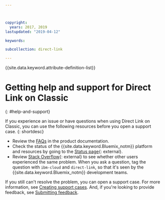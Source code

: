 ```yaml
---



copyright:
  years: 2017, 2019
lastupdated: "2019-04-12"

keywords:

subcollection: direct-link

---
```


{{site.data.keyword.attribute-definition-list}}


# Getting help and support for Direct Link on Classic
{: #help-and-support}

If you experience an issue or have questions when using Direct Link on Classic, you can use the following resources before you open a support case.
{: shortdesc}

* Review the [FAQs](/docs/direct-link?topic=direct-link-faqs) in the product documentation.
* Check the status of the {{site.data.keyword.Bluemix_notm}} platform and resources by going to the [Status page](https://cloud.ibm.com/status){: external}.
* Review [Stack Overflow](https://stackoverflow.com/questions/tagged/ibm-cloud){: external} to see whether other users experienced the same problem. When you ask a question, tag the question with `ibm-cloud` and `direct-link`, so that it's seen by the {{site.data.keyword.Bluemix_notm}} development teams.

If you still can't resolve the problem, you can open a support case. For more information, see [Creating support cases](/docs/get-support?topic=get-support-open-case). And, if you're looking to provide feedback, see [Submitting feedback](/docs/overview?topic=overview-feedback).
